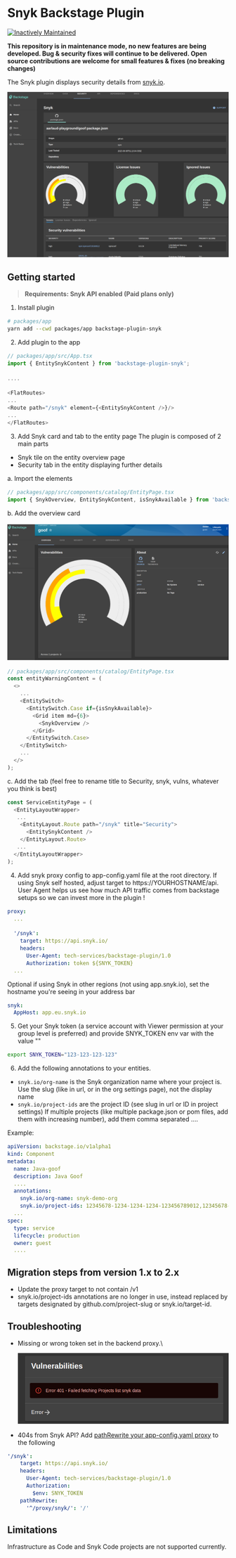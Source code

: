 # Snyk Backstage Plugin
[![Inactively Maintained](https://img.shields.io/badge/Maintenance%20Level-Inactively%20Maintained-yellowgreen.svg)](https://gist.github.com/cheerfulstoic/d107229326a01ff0f333a1d3476e068d)


**This repository is in maintenance mode, no new features are being developed. Bug & security fixes will continue to be delivered. Open source contributions are welcome for small features & fixes (no breaking changes)**

The Snyk plugin displays security details from [snyk.io](https://snyk.io/).

![Snyk Tab](docs/assets/backstage-snyk-plugin-tab.png)

## Getting started

> **Requirements: Snyk API enabled (Paid plans only)**

1. Install plugin
```bash
# packages/app
yarn add --cwd packages/app backstage-plugin-snyk
```

2. Add plugin to the app
```typescript
// packages/app/src/App.tsx
import { EntitySnykContent } from 'backstage-plugin-snyk';

....

<FlatRoutes>
...
<Route path="/snyk" element={<EntitySnykContent />}/>
...
</FlatRoutes>

```

3. Add Snyk card and tab to the entity page
The plugin is composed of 2 main parts
- Snyk tile on the entity overview page
- Security tab in the entity displaying further details

a. Import the elements
```typescript
// packages/app/src/components/catalog/EntityPage.tsx
import { SnykOverview, EntitySnykContent, isSnykAvailable } from 'backstage-plugin-snyk';
```

b. Add the overview card\
\
![Overview card](docs/assets/backstage-snyk-plugin-overview-card.png)

```typescript
// packages/app/src/components/catalog/EntityPage.tsx
const entityWarningContent = (
  <>
    ...
    <EntitySwitch>
      <EntitySwitch.Case if={isSnykAvailable}>
        <Grid item md={6}>
          <SnykOverview />
        </Grid>
      </EntitySwitch.Case>
    </EntitySwitch>
    ...
  </>
);
```

c. Add the tab (feel free to rename title to Security, snyk, vulns, whatever you think is best)
```typescript
const ServiceEntityPage = (
  <EntityLayoutWrapper>
   ...
    <EntityLayout.Route path="/snyk" title="Security">
      <EntitySnykContent />
    </EntityLayout.Route>
   ...
  </EntityLayoutWrapper>
);
```

4. Add snyk proxy config to app-config.yaml file at the root directory. If using Snyk self hosted, adjust target to https://YOURHOSTNAME/api. User Agent helps us see how much API traffic comes from backstage setups so we can invest more in the plugin !
```yaml
proxy:
  ...

  '/snyk':
    target: https://api.snyk.io/
    headers:
      User-Agent: tech-services/backstage-plugin/1.0
      Authorization: token ${SNYK_TOKEN}
  ...
```

Optional if using Snyk in other regions (not using app.snyk.io), set the hostname you're seeing in your address bar
```yaml
snyk:
  AppHost: app.eu.snyk.io
```

5. Get your Snyk token (a service account with Viewer permission at your group level is preferred) and provide SNYK_TOKEN env var with the value "<YOURTOKEN>"
```bash
export SNYK_TOKEN="123-123-123-123"
```

6. Add the following annotations to your entities.
- `snyk.io/org-name` is the Snyk organization name where your project is. Use the slug (like in url, or in the org settings page), not the display name
- `snyk.io/project-ids` are the project ID (see slug in url or ID in project settings)
If multiple projects (like multiple package.json or pom files, add them with increasing number), add them comma separated
....


Example:
```yaml
apiVersion: backstage.io/v1alpha1
kind: Component
metadata:
  name: Java-goof
  description: Java Goof
  ....
  annotations:
    snyk.io/org-name: snyk-demo-org
    snyk.io/project-ids: 12345678-1234-1234-1234-123456789012,12345678-1234-1234-1234-123456789013,12345678-1234-1234-1234-123456789014
  ...
spec:
  type: service
  lifecycle: production
  owner: guest
  ....
```

## Migration steps from version 1.x to 2.x
- Update the proxy target to not contain /v1
- snyk.io/project-ids annotations are no longer in use, instead replaced by targets designated by github.com/project-slug or snyk.io/target-id.

## Troubleshooting

- Missing or wrong token set in the backend proxy.\

    ![Missing/wrong token](docs/assets/backstage_card_error_wrong_or_missing_token.png)


- 404s from Snyk API? Add [pathRewrite your app-config.yaml proxy](https://github.com/snyk-tech-services/backstage-plugin-snyk/issues/11) to the following
```yaml
'/snyk':
    target: https://api.snyk.io/
    headers:
      User-Agent: tech-services/backstage-plugin/1.0
      Authorization:
        $env: SNYK_TOKEN
    pathRewrite:
      '^/proxy/snyk/': '/'
```

## Limitations

Infrastructure as Code and Snyk Code projects are not supported currently.
